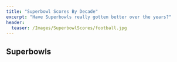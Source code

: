 ```yaml
---
title: "Superbowl Scores By Decade"
excerpt: "Have Superbowls really gotten better over the years?"
header:
  teaser: /Images/SuperbowlScores/football.jpg
---
```


## Superbowls

<div class="flourish-embed flourish-scatter" data-src="visualisation/5290711"><script src="https://public.flourish.studio/resources/embed.js"></script></div>

